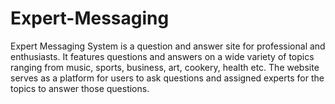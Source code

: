 # Expert-Messaging
Expert Messaging System is a question and answer site for professional and enthusiasts. It features questions and answers on a wide variety of topics ranging from music, sports, business, art, cookery, health etc. The website serves as a platform for users to ask questions and assigned experts for the topics to answer those questions.
